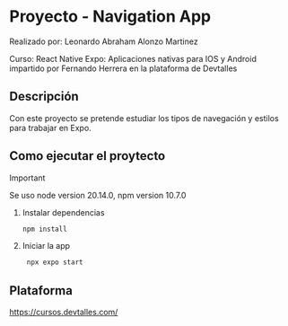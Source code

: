 # Proyecto - Navigation App

Realizado por: Leonardo Abraham Alonzo Martinez

Curso: 
React Native Expo: Aplicaciones nativas para IOS y Android impartido por Fernando Herrera en la plataforma de Devtalles

## Descripción
Con este proyecto se pretende estudiar los tipos de navegación y estilos para trabajar en Expo.

## Como ejecutar el proytecto
> [!IMPORTANT]
> Se uso node version 20.14.0, npm version 10.7.0

1. Instalar dependencias

   ```bash
   npm install
   ```

2. Iniciar la app

   ```bash
    npx expo start
   ```

## Plataforma
https://cursos.devtalles.com/
